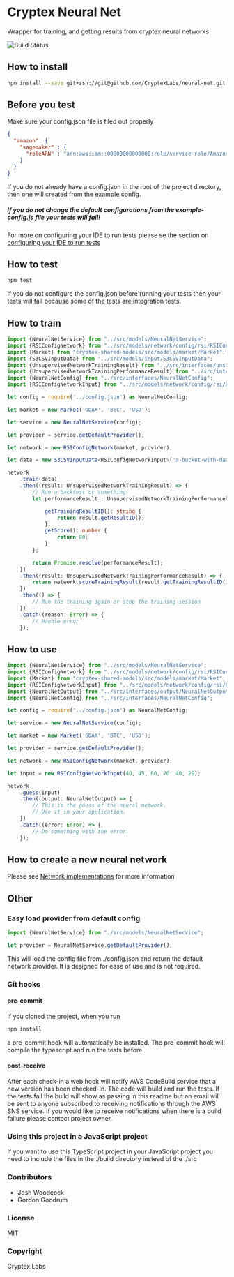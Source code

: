 # Cryptex Neural Net #
Wrapper for training, and getting results from cryptex neural networks

![Build Status](https://codebuild.us-west-2.amazonaws.com/badges?uuid=eyJlbmNyeXB0ZWREYXRhIjoiWHRrVk9iaWxpSnFHUVFuY3BjN2tSUWhkR3ZHRU1VbVViYlMwY05PMm1yWDFuU2lGSFlhUTY4c0ovUVJjQW9YOVRsYk5ka2RrRzhHcTRRc0lncUxIMi80PSIsIml2UGFyYW1ldGVyU3BlYyI6Ijc4MzNVMllzS29pcml4bmsiLCJtYXRlcmlhbFNldFNlcmlhbCI6MX0%3D&branch=master)

## How to install

```bash
npm install --save git+ssh://git@github.com/CryptexLabs/neural-net.git
```

## Before you test
Make sure your config.json file is filed out properly

[embedmd]:# (../examples/config-example.json json)
```json
{
  "amazon": {
    "sagemaker" : {
      "roleARN" : "arn:aws:iam::00000000000000:role/service-role/AmazonSageMaker-ExecutionRole-20180317T115106"
    }
  }
}
```

If you do not already have a config.json in the root of the project directory, then one will created from the example config. 
##### If you do not change the default configurations from the example-config.js file your tests will fail!
For more on configuring your IDE to run tests please se the section on [configuring your IDE to run tests](tests)

## How to test

```bash
npm test
```
If you do not configure the config.json before running your tests then your tests will fail because some of the tests are integration tests.

## How to train

[embedmd]:# (../examples/training-example.ts typescript)
```typescript
import {NeuralNetService} from "../src/models/NeuralNetService";
import {RSIConfigNetwork} from "../src/models/network/config/rsi/RSIConfigNetwork";
import {Market} from "cryptex-shared-models/src/models/market/Market";
import {S3CSVInputData} from "../src/models/input/S3CSVInputData";
import {UnsupervisedNetworkTrainingResult} from "../src/interfaces/unsupervised/UnsupervisedNetworkTrainingResult";
import {UnsupervisedNetworkTrainingPerformanceResult} from "../src/interfaces/unsupervised/UnsupervisedNetworkTrainingPerformanceResult";
import {NeuralNetConfig} from "../src/interfaces/NeuralNetConfig";
import {RSIConfigNetworkInput} from "../src/models/network/config/rsi/RSIConfigNetworkInput";

let config = require('../config.json') as NeuralNetConfig;

let market = new Market('GDAX', 'BTC', 'USD');

let service = new NeuralNetService(config);

let provider = service.getDefaultProvider();

let network = new RSIConfigNetwork(market, provider);

let data = new S3CSVInputData<RSIConfigNetworkInput>('a-bucket-with-data', 'rsi/dev/data.csv');

network
    .train(data)
    .then((result: UnsupervisedNetworkTrainingResult) => {
        // Run a backtest or something
        let performanceResult : UnsupervisedNetworkTrainingPerformanceResult = {

            getTrainingResultID(): string {
                return result.getResultID();
            },
            getScore(): number {
                return 80;
            }
        };

        return Promise.resolve(performanceResult);
    })
    .then((result: UnsupervisedNetworkTrainingPerformanceResult) => {
        return network.scoreTrainingResult(result.getTrainingResultID(), result.getScore())
    })
    .then(() => {
        // Run the training again or stop the training session
    })
    .catch((reason: Error) => {
        // Handle error
    });
```
    
## How to use

[embedmd]:# (../examples/load-result-example.ts typescript)
```typescript
import {NeuralNetService} from "../src/models/NeuralNetService";
import {RSIConfigNetwork} from "../src/models/network/config/rsi/RSIConfigNetwork";
import {Market} from "cryptex-shared-models/src/models/market/Market";
import {RSIConfigNetworkInput} from "../src/models/network/config/rsi/RSIConfigNetworkInput";
import {NeuralNetOutput} from "../src/interfaces/output/NeuralNetOutput";
import {NeuralNetConfig} from "../src/interfaces/NeuralNetConfig";

let config = require('../config.json') as NeuralNetConfig;

let service = new NeuralNetService(config);

let market = new Market('GDAX', 'BTC', 'USD');

let provider = service.getDefaultProvider();

let network = new RSIConfigNetwork(market, provider);

let input = new RSIConfigNetworkInput(40, 45, 60, 70, 40, 29);

network
    .guess(input)
    .then((output: NeuralNetOutput) => {
        // This is the guess of the neural network.
        // Use it in your application.
    })
    .catch((error: Error) => {
        // Do something with the error.
    });
```

## How to create a new neural network
Please see [Network implementations](examples/network) for more information

## Other

### Easy load provider from default config

```typescript
import {NeuralNetService} from "./src/models/NeuralNetService";

let provider = NeuralNetService.getDefaultProvider();

```
This will load the config file from ./config.json and return the default network provider. It is designed for ease of use and is not required.

### Git hooks
#### pre-commit
If you cloned the project, when you run 
```bash
npm install
```
a pre-commit hook will automatically be installed. The pre-commit hook will compile the typescript and run the tests before 

#### post-receive
After each check-in a web hook will notify AWS CodeBuild service that a new version has been checked-in. The code will build and run the tests. If the tests fail the build will show as passing in this readme but an email will be sent to anyone subscribed to receiving notifications through the AWS SNS service. If you would like to receive notifications when there is a build failure please contact project owner.

### Using this project in a JavaScript project
If you want to use this TypeScript project in your JavaScript project you need to include the files in the ./build directory instead of the ./src

### Contributors
- Josh Woodcock
- Gordon Goodrum

### License
MIT

### Copyright
Cryptex Labs
